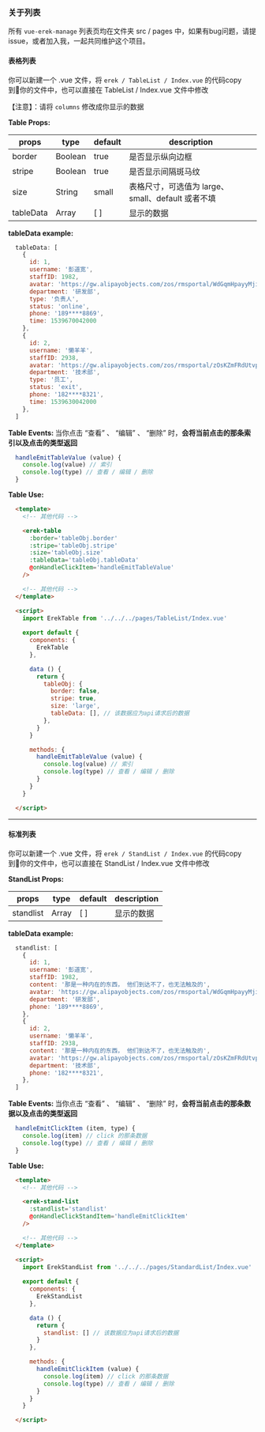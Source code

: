 ### 关于列表
所有 `vue-erek-manage` 列表页均在文件夹 src / pages 中，如果有bug问题，请提issue，或者加入我，一起共同维护这个项目。

#### 表格列表
你可以新建一个 .vue 文件，将 `erek / TableList / Index.vue` 的代码copy到你的文件中，也可以直接在 TableList / Index.vue 文件中修改

【注意】：请将 `columns` 修改成你显示的数据

<strong>Table Props: </strong>

props | type | default | description
---|---|---|---
border | Boolean |  true | 是否显示纵向边框
stripe | Boolean | true | 是否显示间隔斑马纹	
size | String | small | 表格尺寸，可选值为 large、small、default 或者不填
tableData | Array | [ ] | 显示的数据

<strong>tableData example: </strong>
```javascript
  tableData: [
    {
      id: 1,
      username: '彭道宽',
      staffID: 1982,
      avatar: 'https://gw.alipayobjects.com/zos/rmsportal/WdGqmHpayyMjiEhcKoVE.png',
      department: '研发部',
      type: '负责人',
      status: 'online',
      phone: '189****8869',
      time: 1539670042000
    },
    {
      id: 2,
      username: '懒羊羊',
      staffID: 2938,
      avatar: 'https://gw.alipayobjects.com/zos/rmsportal/zOsKZmFRdUtvpqCImOVY.png',
      department: '技术部',
      type: '员工',
      status: 'exit',
      phone: '182****8321',
      time: 1539630042000
    },
  ]
```

<strong>Table Events: </strong>
当你点击 “查看” 、 “编辑” 、 “删除” 时，__会将当前点击的那条索引以及点击的类型返回__
```javascript
  handleEmitTableValue (value) {
    console.log(value) // 索引
    console.log(type) // 查看 / 编辑 / 删除
  }
```

<strong>Table Use: </strong>

```html
  <template>
    <!-- 其他代码 -->

    <erek-table 
      :border='tableObj.border'
      :stripe='tableObj.stripe'
      :size='tableObj.size'
      :tableData='tableObj.tableData'
      @onHandleClickItem='handleEmitTableValue'
    />

    <!-- 其他代码 -->
  </template>

  <script>
    import ErekTable from '../../../pages/TableList/Index.vue' 
    
    export default {
      components: {
        ErekTable
      },

      data () {
        return {
          tableObj: {
            border: false,
            stripe: true,
            size: 'large',
            tableData: [], // 该数据应为api请求后的数据
          },    
        }  
      }

      methods: {
        handleEmitTableValue (value) {
          console.log(value) // 索引
          console.log(type) // 查看 / 编辑 / 删除
        }
      }
    }

  </script>
```

--------

#### 标准列表
你可以新建一个 .vue 文件，将 `erek / StandList / Index.vue` 的代码copy到你的文件中，也可以直接在 StandList / Index.vue 文件中修改

<strong>StandList Props: </strong>

props | type | default | description
---|---|---|---
standlist | Array | [ ] | 显示的数据

<strong>tableData example: </strong>
```javascript
  standlist: [
    {
      id: 1,
      username: '彭道宽',
      staffID: 1982,
      content: '那是一种内在的东西， 他们到达不了，也无法触及的',
      avatar: 'https://gw.alipayobjects.com/zos/rmsportal/WdGqmHpayyMjiEhcKoVE.png',
      department: '研发部',
      phone: '189****8869',
    },
    {
      id: 2,
      username: '懒羊羊',
      staffID: 2938,
      content: '那是一种内在的东西， 他们到达不了，也无法触及的',
      avatar: 'https://gw.alipayobjects.com/zos/rmsportal/zOsKZmFRdUtvpqCImOVY.png',
      department: '技术部',
      phone: '182****8321',
    },
  ]
```

<strong>Table Events: </strong>
当你点击 “查看” 、 “编辑” 、 “删除” 时，__会将当前点击的那条数据以及点击的类型返回__
```javascript
  handleEmitClickItem (item, type) {
    console.log(item) // click 的那条数据
    console.log(type) // 查看 / 编辑 / 删除
  }
```

<strong>Table Use: </strong>

```html
  <template>
    <!-- 其他代码 -->

    <erek-stand-list
      :standlist='standlist'
      @onHandleClickStandItem='handleEmitClickItem'
    />

    <!-- 其他代码 -->
  </template>

  <script>
    import ErekStandList from '../../../pages/StandardList/Index.vue'
    
    export default {
      components: {
        ErekStandList
      },

      data () {
        return {
          standlist: [] // 该数据应为api请求后的数据
        }
      },

      methods: {
        handleEmitClickItem (value) {
          console.log(item) // click 的那条数据
          console.log(type) // 查看 / 编辑 / 删除
        }
      }
    }

  </script>
```